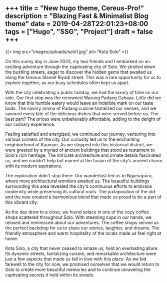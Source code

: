 +++
title = "New hugo theme, Cereus-Pro!"
description = "Blazing Fast & Minimalist Blog theme"
date = 2019-04-28T22:01:23+08:00
tags = ["Hugo", "SSG", "Project"]
draft = false
+++
---
{{< img src="images/uploads/solo1.jpg" alt="Kota Solo" >}}

On this sunny day in June 2023, my two friends and I embarked on an exciting adventure through the captivating city of Solo. We strolled down the bustling streets, eager to discover the hidden gems that awaited us along the famous Slamet Riyadi street. This was a rare opportunity for us to explore together, as our busy schedules often kept us apart.

With the city celebrating a public holiday, we had the luxury of time on our side. Our first stop was the renowned Warung Padang Cahaya. Little did we know that this humble eatery would leave an indelible mark on our taste buds. The savory aroma of Padang cuisine tantalized our senses, and we savored every bite of the delicious dishes that were served before us. The best part? The prices were unbelievably affordable, adding to the delight of our culinary experience.

Feeling satisfied and energized, we continued our journey, venturing into various corners of the city. Our curiosity led us to the enchanting neighborhood of Kauman. As we stepped into this historical district, we were greeted by a myriad of ancient buildings that stood as testament to Solo's rich heritage. The intricate architecture and ornate details fascinated us, and we couldn't help but marvel at the fusion of the city's ancient charm with its modern aspirations.

The exploration didn't stop there. Our wanderlust led us to Ngarsopuro, where more architectural wonders awaited us. The beautiful buildings surrounding this area revealed the city's continuous efforts to embrace modernity while preserving its cultural roots. The juxtaposition of the old and the new created a harmonious blend that made us proud to be a part of this vibrant city.

As the day drew to a close, we found solace in one of the cozy coffee shops scattered throughout Solo. With steaming cups in our hands, we relaxed and reminisced about our adventures. The coffee shops served as the perfect backdrop for us to share our stories, laughter, and dreams. The friendly atmosphere and warm hospitality of the locals made us feel right at home.

Kota Solo, a city that never ceased to amaze us, held an everlasting allure. Its dynamic streets, tantalizing cuisine, and remarkable architecture were just a few aspects that made us fall in love with this place. As we bid farewell to the city for now, we promised ourselves that we would return to Solo to create more beautiful memories and to continue unraveling the captivating secrets it held within its streets.
